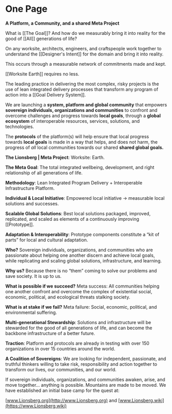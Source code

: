 # One Page
**A Platform, a Community, and a shared Meta Project**

What is [[The Goal]]? And how do we measurably bring it into reality for the good of [[All]] generations of life?

On any worksite, architects, engineers, and craftspeople work together to understand the [[Designer's Intent]] for the domain and bring it into reality. 

This occurs through a measurable network of commitments made and kept. 

[[Worksite Earth]] requires no less.

The leading practice in delivering the most complex, risky projects is the use of lean  integrated delivery processes that transform any program of action into a [[Goal Delivery System]]. 

We are launching a **system, platform and global community** that empowers **sovereign individuals, organizations and communities** to confront and overcome challenges and progress towards **local goals**, through a **global ecosystem** of interoperable resources, services, solutions, and technologies.

The **protocols** of the platform(s) will help ensure that local progress towards **local goals** is made in a way that helps, and does not harm, the progress of _all_ local communities towards our shared **shared global goals.**

**The Lionsberg | Meta Project**: Worksite: Earth.

**The Meta Goal**: The total integrated wellbeing, development, and right relationship of all generations of life. 

**Methodology**: Lean Integrated Program Delivery + Interoperable Infrastructure Platform.  

**Individual & Local Initiative**: Empowered local initiative -> measurable local solutions and successes.  

**Scalable Global Solutions**: Best local solutions packaged, improved, replicated, and scaled as elements of a continuously improving [[Prototype]].  

**Adaptation & Interoperability**: Prototype components constitute a “kit of parts” for local and cultural adaptation.  

**Who?** Sovereign individuals, organizations, and communities who are passionate about helping one another discern and achieve local goals, while replicating and scaling global solutions, infrastructure, and learning. 

**Why us?** Because there is no “them” coming to solve our problems and save society. It is up to us. 

**What is possible if we succeed?** Meta success: All communities helping one another confront and overcome the complex of existential social, economic, political, and ecological threats stalking society.

**What is at stake if we fail?** Meta failure: Social, economic, political, and environmental suffering.  

**Multi-generational Stewardship**: Solutions and infrastructure will be stewarded for the good of all generations of life, and can become the backbone infrastructure of a better future.  

**Traction**: Platform and protocols are already in testing with over 150 organizations in over 15 countries around the world. 

**A Coalition of Sovereigns**: We are looking for independent, passionate, and truthful thinkers willing to take risk, responsibility and action together to transform our lives, our communities, and our world.

If sovereign individuals, organizations, and communities awaken, arise, and move together… anything is possible. Mountains are made to be moved. We have established an initial base camp for the quest at: 

[www.Lionsberg.org](http://www.Lionsberg.org) and [www.Lionsberg.wiki](https://www.Lionsberg.wiki)
